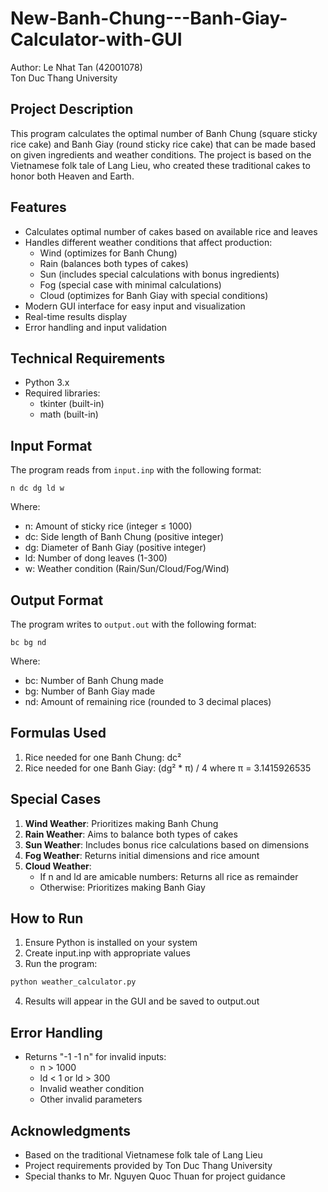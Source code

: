 # New-Banh-Chung---Banh-Giay-Calculator-with-GUI

Author: Le Nhat Tan (42001078)  
Ton Duc Thang University

## Project Description
This program calculates the optimal number of Banh Chung (square sticky rice cake) and Banh Giay (round sticky rice cake) that can be made based on given ingredients and weather conditions. The project is based on the Vietnamese folk tale of Lang Lieu, who created these traditional cakes to honor both Heaven and Earth.

## Features
- Calculates optimal number of cakes based on available rice and leaves
- Handles different weather conditions that affect production:
  - Wind (optimizes for Banh Chung)
  - Rain (balances both types of cakes)
  - Sun (includes special calculations with bonus ingredients)
  - Fog (special case with minimal calculations)
  - Cloud (optimizes for Banh Giay with special conditions)
- Modern GUI interface for easy input and visualization
- Real-time results display
- Error handling and input validation

## Technical Requirements
- Python 3.x
- Required libraries:
  - tkinter (built-in)
  - math (built-in)

## Input Format
The program reads from `input.inp` with the following format:
```
n dc dg ld w
```
Where:
- n: Amount of sticky rice (integer ≤ 1000)
- dc: Side length of Banh Chung (positive integer)
- dg: Diameter of Banh Giay (positive integer)
- ld: Number of dong leaves (1-300)
- w: Weather condition (Rain/Sun/Cloud/Fog/Wind)

## Output Format
The program writes to `output.out` with the following format:
```
bc bg nd
```
Where:
- bc: Number of Banh Chung made
- bg: Number of Banh Giay made
- nd: Amount of remaining rice (rounded to 3 decimal places)

## Formulas Used
1. Rice needed for one Banh Chung: dc²
2. Rice needed for one Banh Giay: (dg² * π) / 4
where π = 3.1415926535

## Special Cases
1. **Wind Weather**: Prioritizes making Banh Chung
2. **Rain Weather**: Aims to balance both types of cakes
3. **Sun Weather**: Includes bonus rice calculations based on dimensions
4. **Fog Weather**: Returns initial dimensions and rice amount
5. **Cloud Weather**: 
   - If n and ld are amicable numbers: Returns all rice as remainder
   - Otherwise: Prioritizes making Banh Giay

## How to Run
1. Ensure Python is installed on your system
2. Create input.inp with appropriate values
3. Run the program:
```bash
python weather_calculator.py
```
4. Results will appear in the GUI and be saved to output.out

## Error Handling
- Returns "-1 -1 n" for invalid inputs:
  - n > 1000
  - ld < 1 or ld > 300
  - Invalid weather condition
  - Other invalid parameters

## Acknowledgments
- Based on the traditional Vietnamese folk tale of Lang Lieu
- Project requirements provided by Ton Duc Thang University
- Special thanks to Mr. Nguyen Quoc Thuan for project guidance
